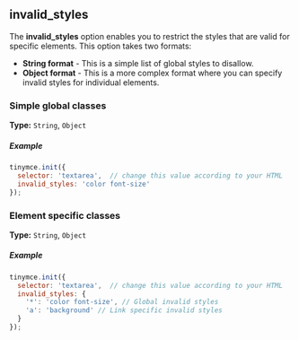 ## invalid_styles

The **invalid_styles** option enables you to restrict the styles that are valid for specific elements. This option takes two formats: 

* **String format** - This is a simple list of global styles to disallow.
* **Object format** - This is a more complex format where you can specify invalid styles for individual elements.

### Simple global classes

**Type:** `String`, `Object`

##### Example

```js
tinymce.init({
  selector: 'textarea',  // change this value according to your HTML
  invalid_styles: 'color font-size'
});
```

### Element specific classes

**Type:** `String`, `Object`

##### Example

```js
tinymce.init({
  selector: 'textarea',  // change this value according to your HTML
  invalid_styles: {
    '*': 'color font-size', // Global invalid styles
    'a': 'background' // Link specific invalid styles
  }
});
```
